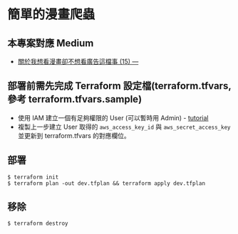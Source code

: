 # 簡單的漫畫爬蟲

## 本專案對應 Medium

-   [關於我想看漫畫卻不想看廣告這檔事 (15) — ](https://seaweed-programmer.medium.com/%E9%97%9C%E6%96%BC%E6%88%91%E6%83%B3%E7%9C%8B%E6%BC%AB%E7%95%AB%E5%8D%BB%E4%B8%8D%E6%83%B3%E7%9C%8B%E5%BB%A3%E5%91%8A%E9%80%99%E6%AA%94%E4%BA%8B-15-%E4%BD%BF%E7%94%A8-terraform-%E4%BD%88%E7%BD%B2-aws-ecr-aws-lambda-be489f28e86)

## 部署前需先完成 Terraform 設定檔(terraform.tfvars, 參考 terraform.tfvars.sample)

-   使用 IAM 建立一個有足夠權限的 User (可以暫時用 Admin) - [tutorial](https://docs.aws.amazon.com/systems-manager/latest/userguide/setup-create-admin-user.html)
-   複製上一步建立 User 取得的 `aws_access_key_id` 與 `aws_secret_access_key` 並更新到 terraform.tfvars 的對應欄位。

## 部署

```shell=
$ terraform init
$ terraform plan -out dev.tfplan && terraform apply dev.tfplan
```

## 移除

```shell=
$ terraform destroy
```
